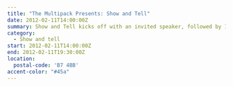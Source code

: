 ```yaml
---
title: "The Multipack Presents: Show and Tell"
date: 2012-02-11T14:00:00Z
summary: Show and Tell kicks off with an invited speaker, followed by 10-15 minute slots that are offered to new and seasoned speakers alike, giving anyone the chance to engage with an enthusiastic audience of web and tech enthusiasts.
category:
  - Show and tell
start: 2012-02-11T14:00:00Z
end: 2012-02-11T19:30:00Z
location:
  postal-code: 'B7 4BB'
accent-color: "#45a"
---
```

